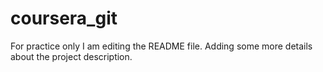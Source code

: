 # coursera_git
For practice only
I am editing the README file. Adding some more details about the project description.
